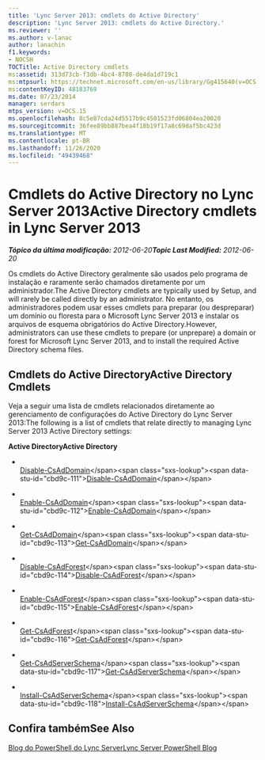 ```yaml
---
title: 'Lync Server 2013: cmdlets do Active Directory'
description: 'Lync Server 2013: cmdlets do Active Directory.'
ms.reviewer: ''
ms.author: v-lanac
author: lanachin
f1.keywords:
- NOCSH
TOCTitle: Active Directory cmdlets
ms:assetid: 313d73cb-f3db-4bc4-8708-de4da1d719c1
ms:mtpsurl: https://technet.microsoft.com/en-us/library/Gg415640(v=OCS.15)
ms:contentKeyID: 48183769
ms.date: 07/23/2014
manager: serdars
mtps_version: v=OCS.15
ms.openlocfilehash: 8c5e87cda24d5517b9c4501523fd06804ea20020
ms.sourcegitcommit: 36fee89bb887bea4f18b19f17a8c69daf5bc423d
ms.translationtype: MT
ms.contentlocale: pt-BR
ms.lasthandoff: 11/26/2020
ms.locfileid: "49439468"
---
```

# <a name="active-directory-cmdlets-in-lync-server-2013"></a><span data-ttu-id="cbd9c-103">Cmdlets do Active Directory no Lync Server 2013</span><span class="sxs-lookup"><span data-stu-id="cbd9c-103">Active Directory cmdlets in Lync Server 2013</span></span>

<div data-xmlns="http://www.w3.org/1999/xhtml">

<div class="topic" data-xmlns="http://www.w3.org/1999/xhtml" data-msxsl="urn:schemas-microsoft-com:xslt" data-cs="https://msdn.microsoft.com/">

<div data-asp="https://msdn2.microsoft.com/asp">



</div>

<div id="mainSection">

<div id="mainBody"><span data-ttu-id="cbd9c-104">

<span> </span></span><span class="sxs-lookup"><span data-stu-id="cbd9c-104">

<span> </span></span></span>

<span data-ttu-id="cbd9c-105">_**Tópico da última modificação:** 2012-06-20_</span><span class="sxs-lookup"><span data-stu-id="cbd9c-105">_**Topic Last Modified:** 2012-06-20_</span></span>

<span data-ttu-id="cbd9c-106">Os cmdlets do Active Directory geralmente são usados pelo programa de instalação e raramente serão chamados diretamente por um administrador.</span><span class="sxs-lookup"><span data-stu-id="cbd9c-106">The Active Directory cmdlets are typically used by Setup, and will rarely be called directly by an administrator.</span></span> <span data-ttu-id="cbd9c-107">No entanto, os administradores podem usar esses cmdlets para preparar (ou despreparar) um domínio ou floresta para o Microsoft Lync Server 2013 e instalar os arquivos de esquema obrigatórios do Active Directory.</span><span class="sxs-lookup"><span data-stu-id="cbd9c-107">However, administrators can use these cmdlets to prepare (or unprepare) a domain or forest for Microsoft Lync Server 2013, and to install the required Active Directory schema files.</span></span>

<div>

## <a name="active-directory-cmdlets"></a><span data-ttu-id="cbd9c-108">Cmdlets do Active Directory</span><span class="sxs-lookup"><span data-stu-id="cbd9c-108">Active Directory Cmdlets</span></span>

<span data-ttu-id="cbd9c-109">Veja a seguir uma lista de cmdlets relacionados diretamente ao gerenciamento de configurações do Active Directory do Lync Server 2013:</span><span class="sxs-lookup"><span data-stu-id="cbd9c-109">The following is a list of cmdlets that relate directly to managing Lync Server 2013 Active Directory settings:</span></span>

<span data-ttu-id="cbd9c-110">**Active Directory**</span><span class="sxs-lookup"><span data-stu-id="cbd9c-110">**Active Directory**</span></span>

  - <span></span>  
    <span data-ttu-id="cbd9c-111">[Disable-CsAdDomain](https://technet.microsoft.com/library/Gg398785(v=OCS.15))</span><span class="sxs-lookup"><span data-stu-id="cbd9c-111">[Disable-CsAdDomain](https://technet.microsoft.com/library/Gg398785(v=OCS.15))</span></span>

  - <span></span>  
    <span data-ttu-id="cbd9c-112">[Enable-CsAdDomain](https://technet.microsoft.com/library/Gg412764(v=OCS.15))</span><span class="sxs-lookup"><span data-stu-id="cbd9c-112">[Enable-CsAdDomain](https://technet.microsoft.com/library/Gg412764(v=OCS.15))</span></span>

  - <span></span>  
    <span data-ttu-id="cbd9c-113">[Get-CsAdDomain](https://technet.microsoft.com/library/Gg398453(v=OCS.15))</span><span class="sxs-lookup"><span data-stu-id="cbd9c-113">[Get-CsAdDomain](https://technet.microsoft.com/library/Gg398453(v=OCS.15))</span></span>

<!-- end list -->

  - <span></span>  
    <span data-ttu-id="cbd9c-114">[Disable-CsAdForest](https://technet.microsoft.com/library/Gg398122(v=OCS.15))</span><span class="sxs-lookup"><span data-stu-id="cbd9c-114">[Disable-CsAdForest](https://technet.microsoft.com/library/Gg398122(v=OCS.15))</span></span>

  - <span></span>  
    <span data-ttu-id="cbd9c-115">[Enable-CsAdForest](https://technet.microsoft.com/library/Gg425713(v=OCS.15))</span><span class="sxs-lookup"><span data-stu-id="cbd9c-115">[Enable-CsAdForest](https://technet.microsoft.com/library/Gg425713(v=OCS.15))</span></span>

  - <span></span>  
    <span data-ttu-id="cbd9c-116">[Get-CsAdForest](https://technet.microsoft.com/library/Gg412995(v=OCS.15))</span><span class="sxs-lookup"><span data-stu-id="cbd9c-116">[Get-CsAdForest](https://technet.microsoft.com/library/Gg412995(v=OCS.15))</span></span>

<!-- end list -->

  - <span></span>  
    <span data-ttu-id="cbd9c-117">[Get-CsAdServerSchema](https://technet.microsoft.com/library/Gg413070(v=OCS.15))</span><span class="sxs-lookup"><span data-stu-id="cbd9c-117">[Get-CsAdServerSchema](https://technet.microsoft.com/library/Gg413070(v=OCS.15))</span></span>

  - <span></span>  
    <span data-ttu-id="cbd9c-118">[Install-CsAdServerSchema](https://technet.microsoft.com/library/Gg398681(v=OCS.15))</span><span class="sxs-lookup"><span data-stu-id="cbd9c-118">[Install-CsAdServerSchema](https://technet.microsoft.com/library/Gg398681(v=OCS.15))</span></span>

</div>

<div>

## <a name="see-also"></a><span data-ttu-id="cbd9c-119">Confira também</span><span class="sxs-lookup"><span data-stu-id="cbd9c-119">See Also</span></span>


[<span data-ttu-id="cbd9c-120">Blog do PowerShell do Lync Server</span><span class="sxs-lookup"><span data-stu-id="cbd9c-120">Lync Server PowerShell Blog</span></span>](https://go.microsoft.com/fwlink/p/?linkid=203150)  
  

<span data-ttu-id="cbd9c-121"></div>

</div>

<span> </span>

</div>

</div>

</span><span class="sxs-lookup"><span data-stu-id="cbd9c-121"></div>

</div>

<span> </span>

</div>

</div>

</span></span></div>

